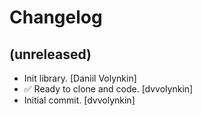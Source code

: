 Changelog
=========


(unreleased)
------------
- Init library. [Daniil Volynkin]
- ✅ Ready to clone and code. [dvvolynkin]
- Initial commit. [dvvolynkin]


